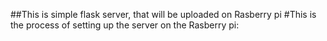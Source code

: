 ##This is simple flask server, that will be uploaded on Rasberry pi
#This is the process of setting up the server on the Rasberry pi:
